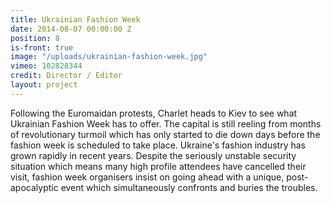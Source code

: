 ```yaml
---
title: Ukrainian Fashion Week
date: 2014-08-07 00:00:00 Z
position: 8
is-front: true
image: "/uploads/ukrainian-fashion-week.jpg"
vimeo: 102828344
credit: Director / Editor
layout: project
---
```


Following the Euromaidan protests, Charlet heads to Kiev to see what Ukrainian Fashion Week has to offer. The capital is still reeling from months of revolutionary turmoil which has only started to die down days before the fashion week is scheduled to take place. Ukraine's fashion industry has grown rapidly in recent years. Despite the seriously unstable security situation which means many high profile attendees have cancelled their visit, fashion week organisers insist on going ahead with a unique, post-apocalyptic event which simultaneously confronts and buries the troubles.